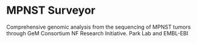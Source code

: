 # MPNST Surveyor 

 Comprehensive genomic analysis from the sequencing of MPNST tumors through GeM Consortium NF Research Initiative. Park Lab and EMBL-EBI
